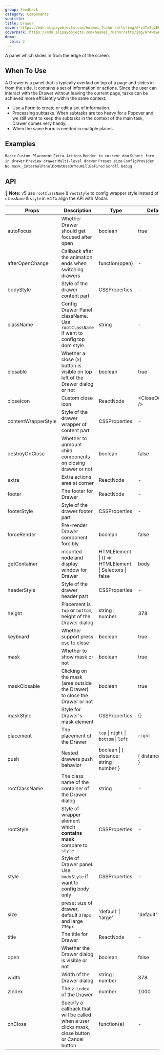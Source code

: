 ```yaml
---
group: Feedback
category: Components
subtitle:
title: Drawer
cover: https://mdn.alipayobjects.com/huamei_7uahnr/afts/img/A*v3TvSq2E0HAAAAAAAAAAAAAADrJ8AQ/original
coverDark: https://mdn.alipayobjects.com/huamei_7uahnr/afts/img/A*4wzwRIBLuqEAAAAAAAAAAAAADrJ8AQ/original
demo:
  cols: 2
---
```


A panel which slides in from the edge of the screen.

## When To Use

A Drawer is a panel that is typically overlaid on top of a page and slides in from the side. It contains a set of information or actions. Since the user can interact with the Drawer without leaving the current page, tasks can be achieved more efficiently within the same context.

- Use a Form to create or edit a set of information.
- Processing subtasks. When subtasks are too heavy for a Popover and we still want to keep the subtasks in the context of the main task, Drawer comes very handy.
- When the same Form is needed in multiple places.

## Examples

<!-- prettier-ignore -->
<code src="./demo/basic-right.tsx">Basic</code>
<code src="./demo/placement.tsx">Custom Placement</code>
<code src="./demo/extra.tsx">Extra Actions</code>
<code src="./demo/render-in-current.tsx">Render in current dom</code>
<code src="./demo/form-in-drawer.tsx">Submit form in drawer</code>
<code src="./demo/user-profile.tsx">Preview drawer</code>
<code src="./demo/multi-level-drawer.tsx">Multi-level drawer</code>
<code src="./demo/size.tsx">Preset size</code>
<code src="./demo/config-provider.tsx" debug>ConfigProvider</code>
<code src="./demo/no-mask.tsx" debug>No mask</code>
<code src="./demo/render-panel.tsx" debug>_InternalPanelDoNotUseOrYouWillBeFired</code>
<code src="./demo/scroll-debug.tsx" debug>Scroll Debug</code>

## API

**🚨 Note:** v5 use `rootClassName` & `rootStyle` to config wrapper style instead of `className` & `style` in v4 to align the API with Modal.

| Props               | Description                                                                                   | Type                                                   | Default              | Version |
| ------------------- | --------------------------------------------------------------------------------------------- | ------------------------------------------------------ | -------------------- | ------- |
| autoFocus           | Whether Drawer should get focused after open                                                  | boolean                                                | true                 | 4.17.0  |
| afterOpenChange     | Callback after the animation ends when switching drawers                                      | function(open)                                         | -                    |         |
| bodyStyle           | Style of the drawer content part                                                              | CSSProperties                                          | -                    |         |
| className           | Config Drawer Panel className. Use `rootClassName` if want to config top dom style            | string                                                 | -                    |         |
| closable            | Whether a close (x) button is visible on top left of the Drawer dialog or not                 | boolean                                                | true                 |         |
| closeIcon           | Custom close icon                                                                             | ReactNode                                              | &lt;CloseOutlined /> |         |
| contentWrapperStyle | Style of the drawer wrapper of content part                                                   | CSSProperties                                          | -                    |         |
| destroyOnClose      | Whether to unmount child components on closing drawer or not                                  | boolean                                                | false                |         |
| extra               | Extra actions area at corner                                                                  | ReactNode                                              | -                    | 4.17.0  |
| footer              | The footer for Drawer                                                                         | ReactNode                                              | -                    |         |
| footerStyle         | Style of the drawer footer part                                                               | CSSProperties                                          | -                    |         |
| forceRender         | Pre-render Drawer component forcibly                                                          | boolean                                                | false                |         |
| getContainer        | mounted node and display window for Drawer                                                    | HTMLElement \| () => HTMLElement \| Selectors \| false | body                 |         |
| headerStyle         | Style of the drawer header part                                                               | CSSProperties                                          | -                    |         |
| height              | Placement is `top` or `bottom`, height of the Drawer dialog                                   | string \| number                                       | 378                  |         |
| keyboard            | Whether support press esc to close                                                            | boolean                                                | true                 |         |
| mask                | Whether to show mask or not                                                                   | boolean                                                | true                 |         |
| maskClosable        | Clicking on the mask (area outside the Drawer) to close the Drawer or not                     | boolean                                                | true                 |         |
| maskStyle           | Style for Drawer's mask element                                                               | CSSProperties                                          | {}                   |         |
| placement           | The placement of the Drawer                                                                   | `top` \| `right` \| `bottom` \| `left`                 | `right`              |         |
| push                | Nested drawers push behavior                                                                  | boolean \| { distance: string \| number }              | { distance: 180 }    | 4.5.0+  |
| rootClassName       | The class name of the container of the Drawer dialog                                          | string                                                 | -                    |         |
| rootStyle           | Style of wrapper element which **contains mask** compare to `style`                           | CSSProperties                                          | -                    |         |
| style               | Style of Drawer panel. Use `bodyStyle` if want to config body only                            | CSSProperties                                          | -                    |         |
| size                | preset size of drawer, default `378px` and large `736px`                                      | 'default' \| 'large'                                   | 'default'            | 4.17.0  |
| title               | The title for Drawer                                                                          | ReactNode                                              | -                    |         |
| open                | Whether the Drawer dialog is visible or not                                                   | boolean                                                | false                |         |
| width               | Width of the Drawer dialog                                                                    | string \| number                                       | 378                  |         |
| zIndex              | The `z-index` of the Drawer                                                                   | number                                                 | 1000                 |         |
| onClose             | Specify a callback that will be called when a user clicks mask, close button or Cancel button | function(e)                                            | -                    |         |
